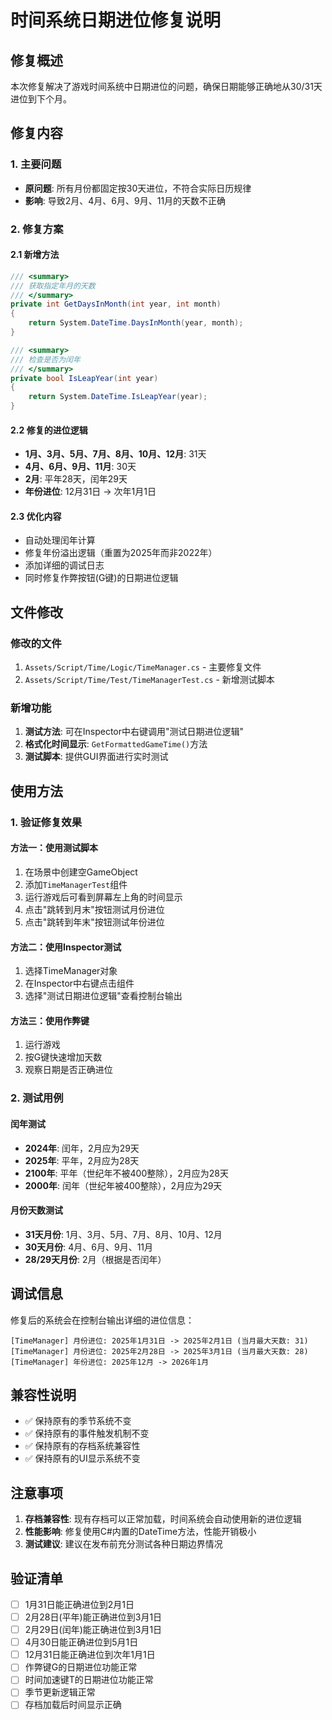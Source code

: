 # 时间系统日期进位修复说明

## 修复概述

本次修复解决了游戏时间系统中日期进位的问题，确保日期能够正确地从30/31天进位到下个月。

## 修复内容

### 1. 主要问题
- **原问题**: 所有月份都固定按30天进位，不符合实际日历规律
- **影响**: 导致2月、4月、6月、9月、11月的天数不正确

### 2. 修复方案

#### 2.1 新增方法
```csharp
/// <summary>
/// 获取指定年月的天数
/// </summary>
private int GetDaysInMonth(int year, int month)
{
    return System.DateTime.DaysInMonth(year, month);
}

/// <summary>
/// 检查是否为闰年
/// </summary>
private bool IsLeapYear(int year)
{
    return System.DateTime.IsLeapYear(year);
}
```

#### 2.2 修复的进位逻辑
- **1月、3月、5月、7月、8月、10月、12月**: 31天
- **4月、6月、9月、11月**: 30天  
- **2月**: 平年28天，闰年29天
- **年份进位**: 12月31日 → 次年1月1日

#### 2.3 优化内容
- 自动处理闰年计算
- 修复年份溢出逻辑（重置为2025年而非2022年）
- 添加详细的调试日志
- 同时修复作弊按钮(G键)的日期进位逻辑

## 文件修改

### 修改的文件
1. `Assets/Script/Time/Logic/TimeManager.cs` - 主要修复文件
2. `Assets/Script/Time/Test/TimeManagerTest.cs` - 新增测试脚本

### 新增功能
1. **测试方法**: 可在Inspector中右键调用"测试日期进位逻辑"
2. **格式化时间显示**: `GetFormattedGameTime()`方法
3. **测试脚本**: 提供GUI界面进行实时测试

## 使用方法

### 1. 验证修复效果

#### 方法一：使用测试脚本
1. 在场景中创建空GameObject
2. 添加`TimeManagerTest`组件
3. 运行游戏后可看到屏幕左上角的时间显示
4. 点击"跳转到月末"按钮测试月份进位
5. 点击"跳转到年末"按钮测试年份进位

#### 方法二：使用Inspector测试
1. 选择TimeManager对象
2. 在Inspector中右键点击组件
3. 选择"测试日期进位逻辑"查看控制台输出

#### 方法三：使用作弊键
1. 运行游戏
2. 按G键快速增加天数
3. 观察日期是否正确进位

### 2. 测试用例

#### 闰年测试
- **2024年**: 闰年，2月应为29天
- **2025年**: 平年，2月应为28天
- **2100年**: 平年（世纪年不被400整除），2月应为28天
- **2000年**: 闰年（世纪年被400整除），2月应为29天

#### 月份天数测试
- **31天月份**: 1月、3月、5月、7月、8月、10月、12月
- **30天月份**: 4月、6月、9月、11月
- **28/29天月份**: 2月（根据是否闰年）

## 调试信息

修复后的系统会在控制台输出详细的进位信息：

```
[TimeManager] 月份进位: 2025年1月31日 -> 2025年2月1日 (当月最大天数: 31)
[TimeManager] 月份进位: 2025年2月28日 -> 2025年3月1日 (当月最大天数: 28)
[TimeManager] 年份进位: 2025年12月 -> 2026年1月
```

## 兼容性说明

- ✅ 保持原有的季节系统不变
- ✅ 保持原有的事件触发机制不变
- ✅ 保持原有的存档系统兼容性
- ✅ 保持原有的UI显示系统不变

## 注意事项

1. **存档兼容性**: 现有存档可以正常加载，时间系统会自动使用新的进位逻辑
2. **性能影响**: 修复使用C#内置的DateTime方法，性能开销极小
3. **测试建议**: 建议在发布前充分测试各种日期边界情况

## 验证清单

- [ ] 1月31日能正确进位到2月1日
- [ ] 2月28日(平年)能正确进位到3月1日  
- [ ] 2月29日(闰年)能正确进位到3月1日
- [ ] 4月30日能正确进位到5月1日
- [ ] 12月31日能正确进位到次年1月1日
- [ ] 作弊键G的日期进位功能正常
- [ ] 时间加速键T的日期进位功能正常
- [ ] 季节更新逻辑正常
- [ ] 存档加载后时间显示正确 